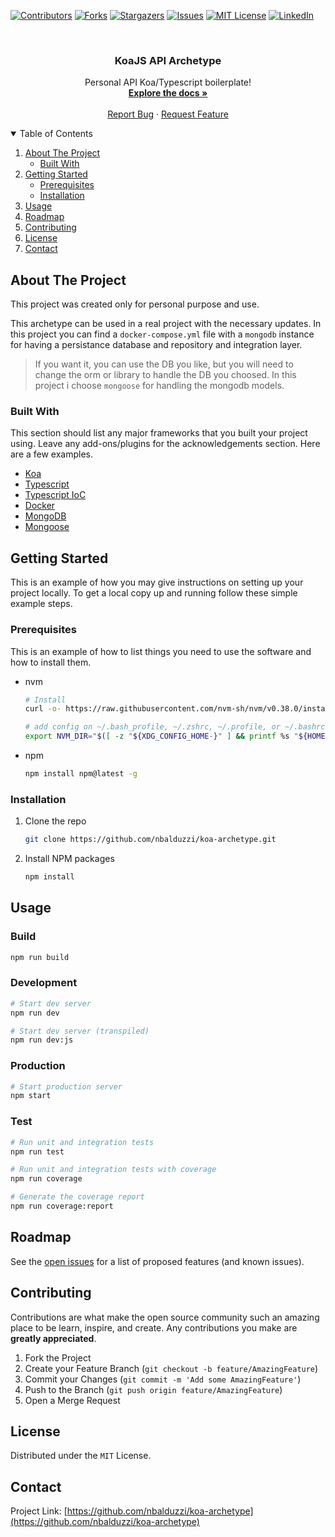 <!--
*** Thanks for checking out the Best-README-Template. If you have a suggestion
*** that would make this better, please fork the repo and create a pull request
*** or simply open an issue with the tag "enhancement".
*** Thanks again! Now go create something AMAZING! :D
-->



<!-- PROJECT SHIELDS -->
<!--
*** I'm using markdown "reference style" links for readability.
*** Reference links are enclosed in brackets [ ] instead of parentheses ( ).
*** See the bottom of this document for the declaration of the reference variables
*** for contributors-url, forks-url, etc. This is an optional, concise syntax you may use.
*** https://www.markdownguide.org/basic-syntax/#reference-style-links
-->
[![Contributors][contributors-shield]][contributors-url]
[![Forks][forks-shield]][forks-url]
[![Stargazers][stars-shield]][stars-url]
[![Issues][issues-shield]][issues-url]
[![MIT License][license-shield]][license-url]
[![LinkedIn][linkedin-shield]][linkedin-url]

<!-- PROJECT LOGO -->
<br />
<p align="center">
  <h3 align="center">KoaJS API Archetype</h3>

  <p align="center">
    Personal API Koa/Typescript boilerplate!
    <br />
    <a href="https://github.com/nbalduzzi/koa-archetype"><strong>Explore the docs »</strong></a>
    <br />
    <br />
    <a href="https://github.com/nbalduzzi/koa-archetype/issues">Report Bug</a>
    ·
    <a href="https://github.com/nbalduzzi/koa-archetype/issues">Request Feature</a>
  </p>
</p>

<!-- TABLE OF CONTENTS -->
<details open="open">
  <summary>Table of Contents</summary>
  <ol>
    <li>
      <a href="#about-the-project">About The Project</a>
      <ul>
        <li><a href="#built-with">Built With</a></li>
      </ul>
    </li>
    <li>
      <a href="#getting-started">Getting Started</a>
      <ul>
        <li><a href="#prerequisites">Prerequisites</a></li>
        <li><a href="#installation">Installation</a></li>
      </ul>
    </li>
    <li><a href="#usage">Usage</a></li>
    <li><a href="#roadmap">Roadmap</a></li>
    <li><a href="#contributing">Contributing</a></li>
    <li><a href="#license">License</a></li>
    <li><a href="#contact">Contact</a></li>
  </ol>
</details>

<!-- ABOUT THE PROJECT -->
## About The Project

This project was created only for personal purpose and use.

This archetype can be used in a real project with the necessary updates.
In this project you can find a `docker-compose.yml` file with a `mongodb` instance for having a persistance database and repository and integration layer.

> If you want it, you can use the DB you like, but you will need to change the orm or library to handle the DB you choosed. In this project i choose `mongoose` for handling the mongodb models.

### Built With

This section should list any major frameworks that you built your project using. Leave any add-ons/plugins for the acknowledgements section. Here are a few examples.
* [Koa](https://koajs.com/)
* [Typescript](https://www.typescriptlang.org/)
* [Typescript IoC](https://github.com/thiagobustamante/typescript-ioc)
* [Docker](https://www.docker.com/)
* [MongoDB](https://www.mongodb.com/)
* [Mongoose](https://mongoosejs.com/)

<!-- GETTING STARTED -->
## Getting Started

This is an example of how you may give instructions on setting up your project locally.
To get a local copy up and running follow these simple example steps.

### Prerequisites

This is an example of how to list things you need to use the software and how to install them.
* nvm
  ```bash
  # Install
  curl -o- https://raw.githubusercontent.com/nvm-sh/nvm/v0.38.0/install.sh | bash

  # add config on ~/.bash_profile, ~/.zshrc, ~/.profile, or ~/.bashrc
  export NVM_DIR="$([ -z "${XDG_CONFIG_HOME-}" ] && printf %s "${HOME}/.nvm" || printf %s "${XDG_CONFIG_HOME}/nvm")" [ -s "$NVM_DIR/nvm.sh" ] && \. "$NVM_DIR/nvm.sh"
  ```

* npm
  ```bash
  npm install npm@latest -g
  ```

### Installation

1. Clone the repo
   ```sh
   git clone https://github.com/nbalduzzi/koa-archetype.git
   ```

2. Install NPM packages
   ```sh
   npm install
   ```

<!-- USAGE EXAMPLES -->
## Usage

### Build

```bash
npm run build
```

### Development


```bash
# Start dev server
npm run dev

# Start dev server (transpiled)
npm run dev:js
```

### Production

```bash
# Start production server
npm start
```

### Test

```bash
# Run unit and integration tests
npm run test

# Run unit and integration tests with coverage
npm run coverage

# Generate the coverage report
npm run coverage:report
```

<!-- ROADMAP -->
## Roadmap

See the [open issues](https://github.com/nbalduzzi/koa-archetype/issues) for a list of proposed features (and known issues).

<!-- CONTRIBUTING -->
## Contributing

Contributions are what make the open source community such an amazing place to be learn, inspire, and create. Any contributions you make are **greatly appreciated**.

1. Fork the Project
2. Create your Feature Branch (`git checkout -b feature/AmazingFeature`)
3. Commit your Changes (`git commit -m 'Add some AmazingFeature'`)
4. Push to the Branch (`git push origin feature/AmazingFeature`)
5. Open a Merge Request

<!-- LICENSE -->
## License

Distributed under the `MIT` License.

<!-- CONTACT -->
## Contact

Project Link: [https://github.com/nbalduzzi/koa-archetype](https://github.com/nbalduzzi/koa-archetype)

<!-- MARKDOWN LINKS & IMAGES -->
<!-- https://www.markdownguide.org/basic-syntax/#reference-style-links -->
[contributors-shield]: https://img.shields.io/github/contributors/nbalduzzi/koa-archetype.svg?style=for-the-badge
[contributors-url]: https://github.com/nbalduzzi/koa-archetype/graphs/contributors
[forks-shield]: https://img.shields.io/github/forks/nbalduzzi/koa-archetype.svg?style=for-the-badge
[forks-url]: https://github.com/nbalduzzi/koa-archetype/network/members
[stars-shield]: https://img.shields.io/github/stars/nbalduzzi/koa-archetype.svg?style=for-the-badge
[stars-url]: https://github.com/nbalduzzi/koa-archetype/stargazers
[issues-shield]: https://img.shields.io/github/issues/nbalduzzi/koa-archetype.svg?style=for-the-badge
[issues-url]: https://github.com/nbalduzzi/koa-archetype/issues
[license-shield]: https://img.shields.io/github/license/nbalduzzi/koa-archetype.svg?style=for-the-badge
[license-url]: https://github.com/nbalduzzi/koa-archetype/blob/master/LICENSE.txt
[linkedin-shield]: https://img.shields.io/badge/-LinkedIn-black.svg?style=for-the-badge&logo=linkedin&colorB=555
[linkedin-url]: https://www.linkedin.com/in/nicolasbalduzzi/
[product-screenshot]: images/screenshot.png

